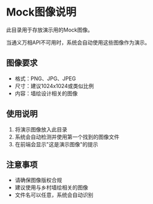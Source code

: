 # Mock图像说明

此目录用于存放演示用的Mock图像。

当通义万相API不可用时，系统会自动使用这些图像作为演示。

## 图像要求

- 格式：PNG、JPG、JPEG
- 尺寸：建议1024x1024或类似比例
- 内容：墙绘设计相关的图像

## 使用说明

1. 将演示图像放入此目录
2. 系统会自动检测并使用第一个找到的图像文件
3. 在前端会显示"这是演示图像"的提示

## 注意事项

- 请确保图像版权合规
- 建议使用与乡村墙绘相关的图像
- 文件名可以任意，系统会自动识别
